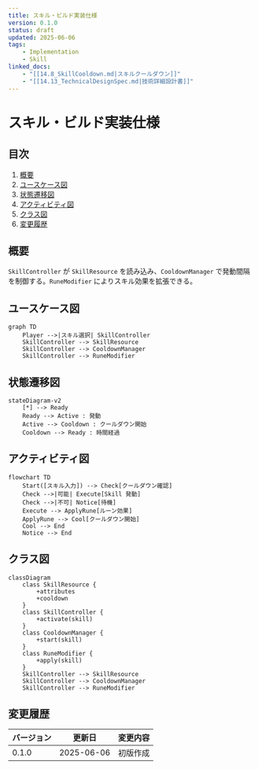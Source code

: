 ```yaml
---
title: スキル・ビルド実装仕様
version: 0.1.0
status: draft
updated: 2025-06-06
tags:
    - Implementation
    - Skill
linked_docs:
    - "[[14.8_SkillCooldown.md|スキルクールダウン]]"
    - "[[14.13_TechnicalDesignSpec.md|技術詳細設計書]]"
---
```


# スキル・ビルド実装仕様

## 目次

1. [概要](#概要)
2. [ユースケース図](#ユースケース図)
3. [状態遷移図](#状態遷移図)
4. [アクティビティ図](#アクティビティ図)
5. [クラス図](#クラス図)
6. [変更履歴](#変更履歴)

## 概要

`SkillController` が `SkillResource` を読み込み、`CooldownManager` で発動間隔を制御する。`RuneModifier` によりスキル効果を拡張できる。

## ユースケース図

```mermaid
graph TD
    Player -->|スキル選択| SkillController
    SkillController --> SkillResource
    SkillController --> CooldownManager
    SkillController --> RuneModifier
```

## 状態遷移図

```mermaid
stateDiagram-v2
    [*] --> Ready
    Ready --> Active : 発動
    Active --> Cooldown : クールダウン開始
    Cooldown --> Ready : 時間経過
```

## アクティビティ図

```mermaid
flowchart TD
    Start([スキル入力]) --> Check[クールダウン確認]
    Check -->|可能| Execute[Skill 発動]
    Check -->|不可| Notice[待機]
    Execute --> ApplyRune[ルーン効果]
    ApplyRune --> Cool[クールダウン開始]
    Cool --> End
    Notice --> End
```

## クラス図

```mermaid
classDiagram
    class SkillResource {
        +attributes
        +cooldown
    }
    class SkillController {
        +activate(skill)
    }
    class CooldownManager {
        +start(skill)
    }
    class RuneModifier {
        +apply(skill)
    }
    SkillController --> SkillResource
    SkillController --> CooldownManager
    SkillController --> RuneModifier
```

## 変更履歴

| バージョン | 更新日     | 変更内容 |
| ---------- | ---------- | -------- |
| 0.1.0      | 2025-06-06 | 初版作成 |
